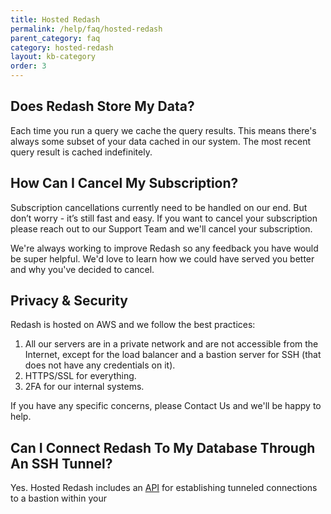 ```yaml
---
title: Hosted Redash
permalink: /help/faq/hosted-redash
parent_category: faq
category: hosted-redash
layout: kb-category
order: 3
---
```


## Does Redash Store My Data?

Each time you run a query we cache the query results.  This means there's
always some subset of your data cached in our system. The most recent query
result is cached indefinitely.

## How Can I Cancel My Subscription?

Subscription cancellations currently need to be handled on our end.  But don’t
worry - it’s still fast and easy. If you want to cancel your subscription
please reach out to our Support Team and we'll cancel your subscription.

We're always working to improve Redash so any feedback you have would be super
helpful. We'd love to learn how we could have served you better and why you've
decided to cancel.

## Privacy & Security

Redash is hosted on AWS and we follow the best practices:

1. All our servers are in a private network and are not accessible from the Internet, except for the load balancer and a bastion server for SSH (that does not have any credentials on it). 
2. HTTPS/SSL for everything. 
3. 2FA for our internal systems.

If you have any specific concerns, please Contact Us and we'll be happy to
help.

## Can I Connect Redash To My Database Through An SSH Tunnel?

Yes. Hosted Redash includes an [API] for establishing tunneled connections to a
bastion within your

[API]: /help/user-guide/integrations-and-api/ssh-tunnel-api

